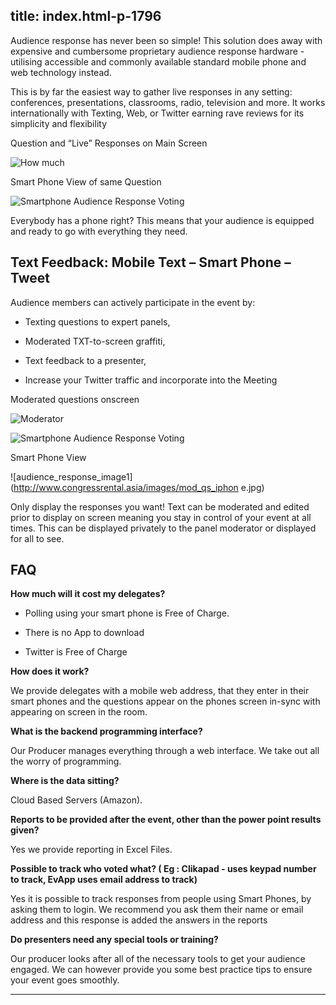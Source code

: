  title: index.html-p-1796
----------------------------------------------------------

Audience response has never been so simple! This solution does away with expensive and cumbersome proprietary audience response hardware - utilising accessible and commonly available standard mobile phone and web technology instead.

This is by far the easiest way to gather live responses in any setting: conferences, presentations, classrooms, radio, television and more. It works internationally with Texting, Web, or Twitter earning rave reviews for its simplicity and flexibility

Question and &ldquo;Live&rdquo; Responses on Main Screen

![How much](http://www.congressrental.asia/images/howmuch.png)

Smart Phone View of same Question

![Smartphone Audience Response Voting](http://www.congressrental.asia/images/howmuch_iphone.jpg)

Everybody has a phone right? This means that your audience is equipped and ready to go with everything they need.

## Text Feedback: Mobile Text – Smart Phone – Tweet

Audience members can actively participate in the event by:

 -  Texting questions to expert panels,

 -  Moderated TXT-to-screen graffiti,

 -  Text feedback to a presenter,

 -  Increase your Twitter traffic and incorporate into the Meeting

Moderated questions onscreen

![Moderator](http://www.congressrental.asia/images/mod_qs.png)

![Smartphone Audience Response Voting](http://www.congressrental.asia/images/arrow.png)

Smart Phone View

![audience_response_image1](http://www.congressrental.asia/images/mod_qs_iphon e.jpg)

Only display the responses you want! Text can be moderated and edited prior to display on screen meaning you stay in control of your event at all times. This can be displayed privately to the panel moderator or displayed for all to see.

## FAQ

**How much will it cost my delegates?**

 -  Polling using your smart phone is Free of Charge.

 -  There is no App to download

 -  Twitter is Free of Charge

**How does it work?**

We provide delegates with a mobile web address, that they enter in their smart phones and the questions appear on the phones screen in-sync with appearing on screen in the room.

**What is the backend programming interface?**

Our Producer manages everything through a web interface. We take out all the worry of programming.

**Where is the data sitting?**

Cloud Based Servers (Amazon).

**Reports to be provided after the event, other than the power point results given?**

Yes we provide reporting in Excel Files.

**Possible to track who voted what? ( Eg : Clikapad - uses keypad number to track, EvApp uses email address to track)**

Yes it is possible to track responses from people using Smart Phones, by asking them to login. We recommend you ask them their name or email address and this response is added the answers in the reports

**Do presenters need any special tools or training?**

Our producer looks after all of the necessary tools to get your audience engaged. We can however provide you some best practice tips to ensure your event goes smoothly.




----------------------------------------------------------
